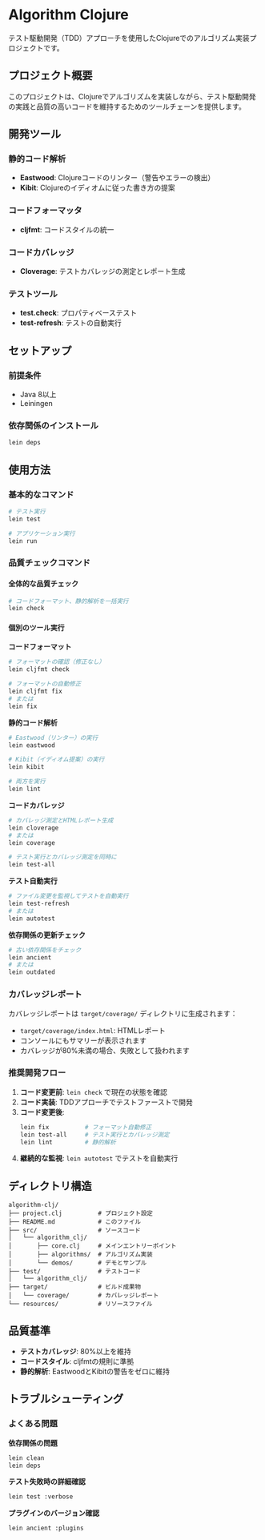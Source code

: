 # Algorithm Clojure

テスト駆動開発（TDD）アプローチを使用したClojureでのアルゴリズム実装プロジェクトです。

## プロジェクト概要

このプロジェクトは、Clojureでアルゴリズムを実装しながら、テスト駆動開発の実践と品質の高いコードを維持するためのツールチェーンを提供します。

## 開発ツール

### 静的コード解析
- **Eastwood**: Clojureコードのリンター（警告やエラーの検出）
- **Kibit**: Clojureのイディオムに従った書き方の提案

### コードフォーマッタ
- **cljfmt**: コードスタイルの統一

### コードカバレッジ
- **Cloverage**: テストカバレッジの測定とレポート生成

### テストツール
- **test.check**: プロパティベーステスト
- **test-refresh**: テストの自動実行

## セットアップ

### 前提条件
- Java 8以上
- Leiningen

### 依存関係のインストール
```bash
lein deps
```

## 使用方法

### 基本的なコマンド

```bash
# テスト実行
lein test

# アプリケーション実行
lein run
```

### 品質チェックコマンド

#### 全体的な品質チェック
```bash
# コードフォーマット、静的解析を一括実行
lein check
```

#### 個別のツール実行

**コードフォーマット**
```bash
# フォーマットの確認（修正なし）
lein cljfmt check

# フォーマットの自動修正
lein cljfmt fix
# または
lein fix
```

**静的コード解析**
```bash
# Eastwood（リンター）の実行
lein eastwood

# Kibit（イディオム提案）の実行
lein kibit

# 両方を実行
lein lint
```

**コードカバレッジ**
```bash
# カバレッジ測定とHTMLレポート生成
lein cloverage
# または
lein coverage

# テスト実行とカバレッジ測定を同時に
lein test-all
```

**テスト自動実行**
```bash
# ファイル変更を監視してテストを自動実行
lein test-refresh
# または
lein autotest
```

**依存関係の更新チェック**
```bash
# 古い依存関係をチェック
lein ancient
# または
lein outdated
```

### カバレッジレポート

カバレッジレポートは `target/coverage/` ディレクトリに生成されます：
- `target/coverage/index.html`: HTMLレポート
- コンソールにもサマリーが表示されます
- カバレッジが80%未満の場合、失敗として扱われます

### 推奨開発フロー

1. **コード変更前**: `lein check` で現在の状態を確認
2. **コード実装**: TDDアプローチでテストファーストで開発
3. **コード変更後**: 
   ```bash
   lein fix          # フォーマット自動修正
   lein test-all     # テスト実行とカバレッジ測定
   lein lint         # 静的解析
   ```
4. **継続的な監視**: `lein autotest` でテストを自動実行

## ディレクトリ構造

```
algorithm-clj/
├── project.clj          # プロジェクト設定
├── README.md            # このファイル
├── src/                 # ソースコード
│   └── algorithm_clj/
│       ├── core.clj     # メインエントリーポイント
│       ├── algorithms/  # アルゴリズム実装
│       └── demos/       # デモとサンプル
├── test/                # テストコード
│   └── algorithm_clj/
├── target/              # ビルド成果物
│   └── coverage/        # カバレッジレポート
└── resources/           # リソースファイル
```

## 品質基準

- **テストカバレッジ**: 80%以上を維持
- **コードスタイル**: cljfmtの規則に準拠
- **静的解析**: EastwoodとKibitの警告をゼロに維持

## トラブルシューティング

### よくある問題

**依存関係の問題**
```bash
lein clean
lein deps
```

**テスト失敗時の詳細確認**
```bash
lein test :verbose
```

**プラグインのバージョン確認**
```bash
lein ancient :plugins
```
